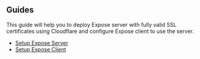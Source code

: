 ## Guides

This guide will help you to deploy Expose server with fully valid SSL certificates using Cloudflare and configure Expose client to use the server.

- [Setup Expose Server](SETUP_SERVER.md)
- [Setup Expose Client](SETUP_CLIENT.md)
